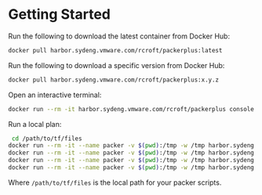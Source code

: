 # Getting Started

Run the following to download the latest container from Docker Hub:

```bash
docker pull harbor.sydeng.vmware.com/rcroft/packerplus:latest
```

Run the following to download a specific version from Docker Hub:

```bash
docker pull harbor.sydeng.vmware.com/rcroft/packerplus:x.y.z
```

Open an interactive terminal:

```bash
docker run --rm -it harbor.sydeng.vmware.com/rcroft/packerplus console
```

Run a local plan:

```bash
 cd /path/to/tf/files
docker run --rm -it --name packer -v $(pwd):/tmp -w /tmp harbor.sydeng.vmware.com/rcroft/packerplus init
docker run --rm -it --name packer -v $(pwd):/tmp -w /tmp harbor.sydeng.vmware.com/rcroft/packerplus validate
docker run --rm -it --name packer -v $(pwd):/tmp -w /tmp harbor.sydeng.vmware.com/rcroft/packerplus fmt
docker run --rm -it --name packer -v $(pwd):/tmp -w /tmp harbor.sydeng.vmware.com/rcroft/packerplus build
```

Where `/path/to/tf/files` is the local path for your packer scripts.
